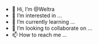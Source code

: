 - 👋 Hi, I’m @Weltra
- 👀 I’m interested in ...
- 🌱 I’m currently learning ...
- 💞️ I’m looking to collaborate on ...
- 📫 How to reach me ...

<!---
Weltra/Weltra is a ✨ special ✨ repository because its `README.md` (this file) appears on your GitHub profile.
You can click the Preview link to take a look at your changes.
--->
